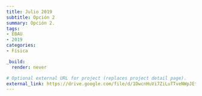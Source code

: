 ```yaml
---
title: Julio 2019
subtitle: Opción 2
summary: Opción 2.
tags:
- EBAU
- 2019
categories:
- Física

_build:
  render: never

# Optional external URL for project (replaces project detail page).
external_link: https://drive.google.com/file/d/1DwcnHuVi7ZiLuTTveNWpJEtsi8BUBlaS/view
---
```

